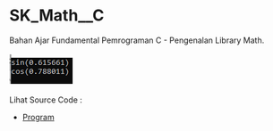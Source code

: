 # SK_Math__C
Bahan Ajar Fundamental Pemrograman C - Pengenalan Library Math.<br><br>
<img src="https://github.com/RizkyKhapidsyah/SK_Math__C/blob/master/Result/001.PNG"><br><br>
Lihat Source Code : <br>
- <a href="https://github.com/RizkyKhapidsyah/SK_Math__C/blob/master/Source.c">Program</a>
